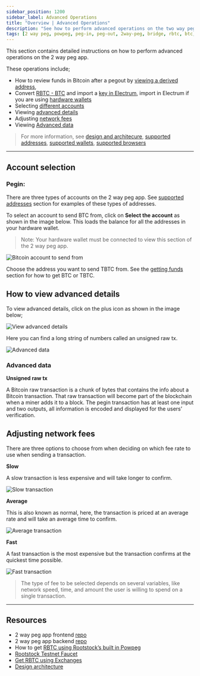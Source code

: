 ```yaml
---
sidebar_position: 1200
sidebar_label: Advanced Operations 
title: "Overview | Advanced Operations"
description: "See how to perform advanced operations on the two way peg app"
tags: [2 way peg, powpeg, peg-in, peg-out, 2way-peg, bridge, rbtc, btc, rootstock, testnet, mainnet, guide, setup, integrate, use]
---
```


This section contains detailed instructions on how to perform advanced operations on the 2 way peg app. 

These operations include;

* How to review funds in Bitcoin after a pegout by [viewing a derived address](/resources/guides/two-way-peg-app/pegout/deriving-electrum), 
* Convert [RBTC - BTC](#converting-rbtc-to-btc) and import a [key in Electrum](/resources/guides/two-way-peg-app/pegout/deriving-electrum#import-key-in-electrum), import in Electrum if you are using [hardware wallets](/resources/guides/two-way-peg-app/pegout/deriving-electrum#import-key-in-electrum-using-hardware-wallets)
* Selecting [different accounts](#account-selection)
* Viewing [advanced details](#how-to-view-advanced-details)
* Adjusting [network fees](#adjusting-network-fees)
* Viewing [Advanced data](#advanced-data)

> For  more information, see [design and architecure](/resources/guides/two-way-peg-app/advanced-operations/design-architecture/), [supported addresses](/resources/guides/two-way-peg-app/advanced-operations/supported-addresses/), [supported wallets](/resources/guides/two-way-peg-app/advanced-operations/supported-wallets/), [supported browsers](/resources/guides/two-way-peg-app/advanced-operations/supported-browsers/)

--- 

## Account selection

### Pegin:

There are three types of accounts on the 2 way peg app. See [supported addresses](/resources/guides/two-way-peg-app/advanced-operations/supported-addresses/) section for examples of these types of addresses.

To select an account to send BTC from, click on **Select the account** as shown in the image below. This loads the balance for all the addresses in your hardware wallet.

> Note: Your hardware wallet must be connected to view this section of the 2 way peg app.

![Bitcoin account to send from](/img/resources/two-way-peg-app/51-bitcoin-account-to-send-from.png)

Choose the address you want to send TBTC from. See the [getting funds](/resources/guides/two-way-peg-app/prerequisites#get-funds) section for how to get BTC or TBTC.

## How to view advanced details

To view advanced details, click on the plus icon as shown in the image below;

![View advanced details](/img/resources/two-way-peg-app/52-view-advanced-details.png)

Here you can find a long string of numbers called an unsigned raw tx.

![Advanced data](/img/resources/two-way-peg-app/53-advanced-data.png)

### Advanced data

**Unsigned raw tx**

A Bitcoin raw transaction is a chunk of bytes that contains the info about a Bitcoin transaction. That raw transaction will become part of the blockchain when a miner adds it to a block. The pegin transaction has at least one input and two outputs, all information is encoded and displayed for the users’ verification.

## Adjusting network fees

There are three options to choose from when deciding on which fee rate to use when sending a transaction.

**Slow**

A slow transaction is less expensive and will take longer to confirm.

![Slow transaction](/img/resources/two-way-peg-app/54-slow-transaction.png)

**Average**

This is also known as normal, here, the transaction is priced at an average rate and will take an average time to confirm.

![Average transaction](/img/resources/two-way-peg-app/55-average-transaction.png)

**Fast**

A fast transaction is the most expensive but the transaction confirms at the quickest time possible.

![Fast transaction](/img/resources/two-way-peg-app/56-fast-transaction.png)

> The type of fee to be selected depends on several variables, like network speed, time, and amount the user is willing to spend on a single transaction.

----

## Resources
* 2 way peg app frontend [repo](https://github.com/rsksmart/2wp-app)
* 2 way peg app backend [repo](https://github.com/rsksmart/2wp-api)
* How to get [RBTC using Rootstock’s built in Powpeg](/resources/guides/get-crypto-on-rsk/powpeg-btc-rbtc/)
* [Rootstock Testnet Faucet](https://faucet.rootstock.io/)
* [Get RBTC using Exchanges](/resources/guides/get-crypto-on-rsk/rbtc-exchanges/)
* [Design architecture](/resources/guides/two-way-peg-app/advanced-operations/design-architecture/)